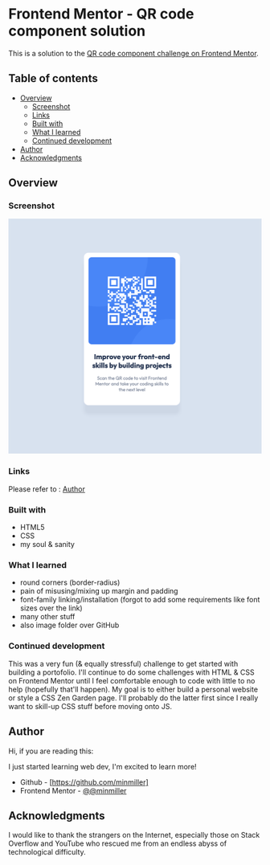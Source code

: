 # Frontend Mentor - QR code component solution

This is a solution to the [QR code component challenge on Frontend Mentor](https://www.frontendmentor.io/challenges/qr-code-component-iux_sIO_H). 

## Table of contents

- [Overview](#overview)
  - [Screenshot](#screenshot)
  - [Links](#links)
  - [Built with](#built-with)
  - [What I learned](#what-i-learned)
  - [Continued development](#continued-development)
- [Author](#author)
- [Acknowledgments](#acknowledgments)

## Overview

### Screenshot

![Screenshot](/images/screenshot.png)

### Links

Please refer to : [Author](#author)

### Built with

- HTML5 
- CSS 
- my soul & sanity 

### What I learned

- round corners (border-radius)
- pain of misusing/mixing up margin and padding 
- font-family linking/installation (forgot to add some requirements like font sizes over the link)
- many other stuff 
- also image folder over GitHub 


### Continued development

This was a very fun (& equally stressful) challenge to get started with building a portofolio. I'll continue to do some challenges with HTML & CSS on Frontend Mentor until I feel comfortable enough to code with little to no help (hopefully that'll happen). My goal is to either build a personal website or style a CSS Zen Garden page. I'll probably do the latter first since I really want to skill-up CSS stuff before moving onto JS. 


## Author

Hi, if you are reading this: 

  I just started learning web dev, I'm excited to learn more! 

- Github - [https://github.com/minmiller]
- Frontend Mentor - [@@minmiller](https://www.frontendmentor.io/profile/minmiller)

## Acknowledgments

I would like to thank the strangers on the Internet, especially those on Stack Overflow and YouTube who rescued me from an endless abyss of technological difficulty. 
